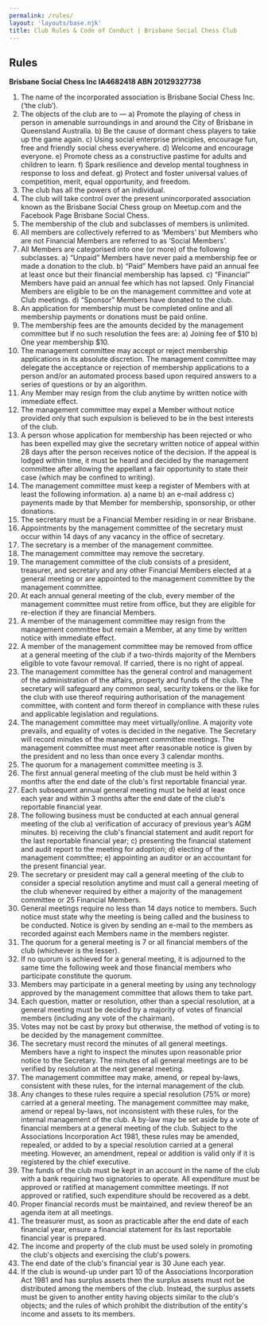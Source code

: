 ```yaml
---
permalink: /rules/
layout: 'layouts/base.njk'
title: Club Rules & Code of Conduct | Brisbane Social Chess Club
---
```


<section class="section">
	<h2>Rules</h2>
	<p>
		<strong>Brisbane Social Chess Inc IA4682418 ABN 20129327738</strong>
	</p>
	<ol>
		<li>The name of the incorporated association is Brisbane Social Chess Inc. (‘the club’).</li>
		<li>
			The objects of the club are to — a) Promote the playing of chess in person in amenable surroundings in and around the City of
			Brisbane in Queensland Australia. b) Be the cause of dormant chess players to take up the game again. c) Using social
			enterprise principles, encourage fun, free and friendly social chess everywhere. d) Welcome and encourage everyone. e) Promote
			chess as a constructive pastime for adults and children to learn. f) Spark resilience and develop mental toughness in response
			to loss and defeat. g) Protect and foster universal values of competition, merit, equal opportunity, and freedom.
		</li>
		<li>The club has all the powers of an individual.</li>
		<li>
			The club will take control over the present unincorporated association known as the Brisbane Social Chess group on Meetup.com
			and the Facebook Page Brisbane Social Chess.
		</li>
		<li>The membership of the club and subclasses of members is unlimited.</li>
		<li>
			All members are collectively referred to as ‘Members’ but Members who are not Financial Members are referred to as ‘Social
			Members’.
		</li>
		<li>
			All Members are categorised into one (or more) of the following subclasses. a) “Unpaid” Members have never paid a membership
			fee or made a donation to the club. b) “Paid” Members have paid an annual fee at least once but their financial membership has
			lapsed. c) “Financial” Members have paid an annual fee which has not lapsed. Only Financial Members are eligible to be on the
			management committee and vote at Club meetings. d) “Sponsor” Members have donated to the club.
		</li>
		<li>An application for membership must be completed online and all membership payments or donations must be paid online.</li>
		<li>
			The membership fees are the amounts decided by the management committee but if no such resolution the fees are: a) Joining fee
			of $10 b) One year membership $10.
		</li>
		<li>
			The management committee may accept or reject membership applications in its absolute discretion. The management committee may
			delegate the acceptance or rejection of membership applications to a person and/or an automated process based upon required
			answers to a series of questions or by an algorithm.
		</li>
		<li>Any Member may resign from the club anytime by written notice with immediate effect.</li>
		<li>
			The management committee may expel a Member without notice provided only that such expulsion is believed to be in the best
			interests of the club.
		</li>
		<li>
			A person whose application for membership has been rejected or who has been expelled may give the secretary written notice of
			appeal within 28 days after the person receives notice of the decision. If the appeal is lodged within time, it must be heard
			and decided by the management committee after allowing the appellant a fair opportunity to state their case (which may be
			confined to writing).
		</li>
		<li>
			The management committee must keep a register of Members with at least the following information. a) a name b) an e-mail
			address c) payments made by that Member for membership, sponsorship, or other donations.
		</li>
		<li>The secretary must be a Financial Member residing in or near Brisbane.</li>
		<li>
			Appointments by the management committee of the secretary must occur within 14 days of any vacancy in the office of secretary.
		</li>
		<li>The secretary is a member of the management committee.</li>
		<li>The management committee may remove the secretary.</li>
		<li>
			The management committee of the club consists of a president, treasurer, and secretary and any other Financial Members elected
			at a general meeting or are appointed to the management committee by the management committee.
		</li>
		<li>
			At each annual general meeting of the club, every member of the management committee must retire from office, but they are
			eligible for re-election if they are financial Members.
		</li>
		<li>
			A member of the management committee may resign from the management committee but remain a Member, at any time by written
			notice with immediate effect.
		</li>
		<li>
			A member of the management committee may be removed from office at a general meeting of the club if a two-thirds majority of
			the Members eligible to vote favour removal. If carried, there is no right of appeal.
		</li>
		<li>
			The management committee has the general control and management of the administration of the affairs, property and funds of
			the club. The secretary will safeguard any common seal, security tokens or the like for the club with use thereof requiring
			authorisation of the management committee, with content and form thereof in compliance with these rules and applicable
			legislation and regulations.
		</li>
		<li>
			The management committee may meet virtually/online. A majority vote prevails, and equality of votes is decided in the
			negative. The Secretary will record minutes of the management committee meetings. The management committee must meet after
			reasonable notice is given by the president and no less than once every 3 calendar months.
		</li>
		<li>The quorum for a management committee meeting is 3.</li>
		<li>
			The first annual general meeting of the club must be held within 3 months after the end date of the club's first reportable
			financial year.
		</li>
		<li>
			Each subsequent annual general meeting must be held at least once each year and within 3 months after the end date of the
			club's reportable financial year.
		</li>
		<li>
			The following business must be conducted at each annual general meeting of the club a) verification of accuracy of previous
			year’s AGM minutes. b) receiving the club's financial statement and audit report for the last reportable financial year; c)
			presenting the financial statement and audit report to the meeting for adoption; d) electing of the management committee; e)
			appointing an auditor or an accountant for the present financial year.
		</li>
		<li>
			The secretary or president may call a general meeting of the club to consider a special resolution anytime and must call a
			general meeting of the club whenever required by either a majority of the management committee or 25 Financial Members.
		</li>
		<li>
			General meetings require no less than 14 days notice to members. Such notice must state why the meeting is being called and
			the business to be conducted. Notice is given by sending an e-mail to the members as recorded against each Members name in the
			members register.
		</li>
		<li>The quorum for a general meeting is 7 or all financial members of the club (whichever is the lesser).</li>
		<li>
			If no quorum is achieved for a general meeting, it is adjourned to the same time the following week and those financial
			members who participate constitute the quorum.
		</li>
		<li>
			Members may participate in a general meeting by using any technology approved by the management committee that allows them to
			take part.
		</li>
		<li>
			Each question, matter or resolution, other than a special resolution, at a general meeting must be decided by a majority of
			votes of financial members (including any vote of the chairman).
		</li>
		<li>Votes may not be cast by proxy but otherwise, the method of voting is to be decided by the management committee.</li>
		<li>
			The secretary must record the minutes of all general meetings. Members have a right to inspect the minutes upon reasonable
			prior notice to the Secretary. The minutes of all general meetings are to be verified by resolution at the next general
			meeting.
		</li>
		<li>
			The management committee may make, amend, or repeal by-laws, consistent with these rules, for the internal management of the
			club.
		</li>
		<li>
			Any changes to these rules require a special resolution (75% or more) carried at a general meeting. The management committee
			may make, amend or repeal by-laws, not inconsistent with these rules, for the internal management of the club. A by-law may be
			set aside by a vote of financial members at a general meeting of the club. Subject to the Associations Incorporation Act 1981,
			these rules may be amended, repealed, or added to by a special resolution carried at a general meeting. However, an amendment,
			repeal or addition is valid only if it is registered by the chief executive.
		</li>
		<li>
			The funds of the club must be kept in an account in the name of the club with a bank requiring two signatories to operate. All
			expenditure must be approved or ratified at management committee meetings. If not approved or ratified, such expenditure
			should be recovered as a debt.
		</li>
		<li>Proper financial records must be maintained, and review thereof be an agenda item at all meetings.</li>
		<li>
			The treasurer must, as soon as practicable after the end date of each financial year, ensure a financial statement for its
			last reportable financial year is prepared.
		</li>
		<li>
			The income and property of the club must be used solely in promoting the club's objects and exercising the club's powers.
		</li>
		<li>The end date of the club's financial year is 30 June each year.</li>
		<li>
			If the club is wound-up under part 10 of the Associations Incorporation Act 1981 and has surplus assets then the surplus
			assets must not be distributed among the members of the club. Instead, the surplus assets must be given to another entity
			having objects similar to the club's objects; and the rules of which prohibit the distribution of the entity's income and
			assets to its members.
		</li>
	</ol>
</section>
